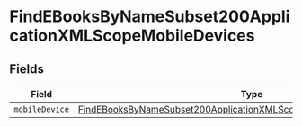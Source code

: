 # FindEBooksByNameSubset200ApplicationXMLScopeMobileDevices


## Fields

| Field                                                                                                                                                                     | Type                                                                                                                                                                      | Required                                                                                                                                                                  | Description                                                                                                                                                               |
| ------------------------------------------------------------------------------------------------------------------------------------------------------------------------- | ------------------------------------------------------------------------------------------------------------------------------------------------------------------------- | ------------------------------------------------------------------------------------------------------------------------------------------------------------------------- | ------------------------------------------------------------------------------------------------------------------------------------------------------------------------- |
| `mobileDevice`                                                                                                                                                            | [FindEBooksByNameSubset200ApplicationXMLScopeMobileDevicesMobileDevice](../../models/operations/findebooksbynamesubset200applicationxmlscopemobiledevicesmobiledevice.md) | :heavy_minus_sign:                                                                                                                                                        | N/A                                                                                                                                                                       |